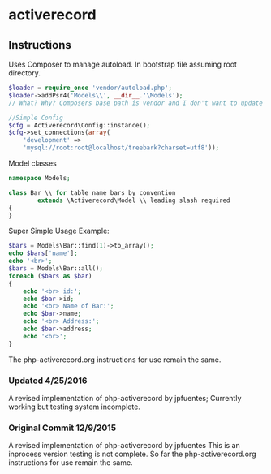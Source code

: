 # activerecord

## Instructions

Uses Composer to manage autoload.
In bootstrap file assuming root directory.
```php
$loader = require_once 'vendor/autoload.php';
$loader->addPsr4('Models\\', __dir__.'\Models');
// What? Why? Composers base path is vendor and I don't want to update Composer for every new Model.

//Simple Config
$cfg = Activerecord\Config::instance();
$cfg->set_connections(array(
    'development' =>
    'mysql://root:root@localhost/treebark?charset=utf8'));
```
Model classes
```php
namespace Models;

class Bar \\ for table name bars by convention
        extends \Activerecord\Model \\ leading slash required
{
}
```
Super Simple Usage Example:
```php
$bars = Models\Bar::find(1)->to_array();
echo $bars['name'];
echo '<br>';
$bars = Models\Bar::all();
foreach ($bars as $bar)
{
    echo '<br> id:';
    echo $bar->id;
    echo '<br> Name of Bar:';
    echo $bar->name;
    echo '<br> Address:';
    echo $bar->address;
    echo '<br>';
}
```
The php-activerecord.org instructions for use remain the same.

### Updated 4/25/2016
A revised implementation of php-activerecord by jpfuentes;
Currently working but testing system incomplete.

### Original Commit 12/9/2015
A revised implementation of php-activerecord by jpfuentes
This is an inprocess version testing is not complete.
So far the php-activerecord.org instructions for use remain the same.
